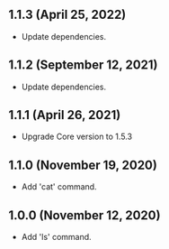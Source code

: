 ## 1.1.3 (April 25, 2022)
- Update dependencies.

## 1.1.2 (September 12, 2021)
- Update dependencies.

## 1.1.1 (April 26, 2021)
- Upgrade Core version to 1.5.3

## 1.1.0 (November 19, 2020)
- Add 'cat' command.

## 1.0.0 (November 12, 2020)
- Add 'ls' command.
